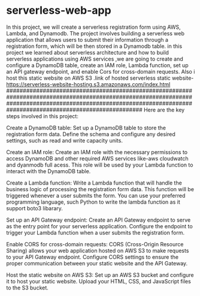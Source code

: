 # serverless-web-app
In this project, we will create a serverless registration form using AWS, Lambda, and Dynamodb. The project involves building a serverless web application that allows users to submit their information through a registration form, which will be then stored in a Dynamodb table.
in this project we learned about  serverless architecture and how to build serverless applications using AWS services ,we are going  to create and configure a DynamoDB table, create an IAM role, Lambda function, set up an API gateway endpoint, and enable Cors for cross-domain requests.
Also i host this static website on AWS S3 .link of hosted serverless static website- https://serverless-website-hosting.s3.amazonaws.com/index.html
#################################################################################################################################################################################################################
Here are the key steps involved in this project:

Create a DynamoDB table: Set up a DynamoDB table to store the registration form data. Define the schema and configure any desired settings, such as read and write capacity units.

Create an IAM role: Create an IAM role with the necessary permissions to access DynamoDB and other required AWS services like-aws cloudwatch and dyanmodb full acess. This role will be used by your Lambda function to interact with the DynamoDB table.

Create a Lambda function: Write a Lambda function that will handle the business logic of processing the registration form data. This function will be triggered whenever a user submits the form. You can use your preferred programming language, such  Python to write the lambda function as it support boto3 libarary.

Set up an API Gateway endpoint: Create an API Gateway endpoint to serve as the entry point for your serverless application. Configure the endpoint to trigger your Lambda function when a user submits the registration form.

Enable CORS for cross-domain requests: CORS (Cross-Origin Resource Sharing) allows your web application hosted on AWS S3 to make requests to your API Gateway endpoint. Configure CORS settings to ensure the proper communication between your static website and the API Gateway.

Host the static website on AWS S3: Set up an AWS S3 bucket and configure it to host your static website. Upload your HTML, CSS, and JavaScript files to the S3 bucket.
